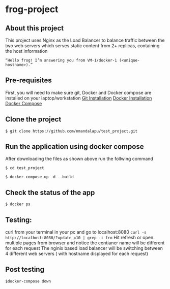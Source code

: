 # frog-project
## About this project
This project uses Nginx as the Load Balancer to balance traffic between the two web servers  which serves static content from 2+ replicas, containing the host information 

`“Hello frog! I’m answering you from VM-1/docker-1 (<unique-hostname>).”`

## Pre-requisites 
First, you will need to make sure git, Docker and Docker compose are installed on your laptop/workstation 
[Git Installation](https://git-scm.com/downloads)
[Docker Installation](https://docs.docker.com/engine/install/)
[Docker Compose](https://docs.docker.com/compose/install/)

## Clone the project 

`$ git clone https://github.com/nmandalapu/test_project.git `

## Run the application using docker compose 
After downloading the files as shown above run the follwing command

`$ cd test_project`

`$ docker-compose up -d --build`

## Check the status of the app 
`$ docker ps`

## Testing:
curl from your terminal in your pc and go to localhost:8080
`curl -s http://localhost:8080/?update_=10 | grep -i fro`
Hit refresh or open multiple pages from browser and notice the contianer name will be different for each request
The nginix based load balancer will be switching between 4 different web servers ( with hostname displayed for each request)

## Post testing
`$docker-compose down`
